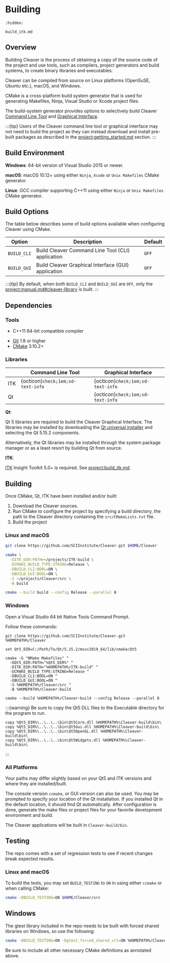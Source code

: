 # Building

```{toctree}
:hidden:

build_itk.md
```

## Overview

Building Cleaver is the process of obtaining a copy of the source code of the project and use tools, such as compilers, project generators and build systems, to create binary libraries and executables.

Cleaver can be compiled from source on Linux platforms (OpenSuSE, Ubuntu etc.), macOS, and Windows.

CMake is a cross-platform build system generator that is used for generating Makefiles, Ninja, Visual Studio or Xcode project files.

The build-system generator provides options to selectively build Cleaver [Command Line Tool](manual.md#command-line-tool) and [Graphical Interface](manual.md#graphical-interface).

:::{tip}
Users of the Cleaver command line tool or graphical interface may not need to build the project as they can instead download and install pre-built packages as described in the <project:getting_started.md> section.
:::

## Build Environment

**Windows**: 64-bit version of Visual Studio 2015 or newer.

**macOS**: macOS 10.12+ using either `Ninja`, `Xcode` or `Unix Makefiles` CMake generator.

**Linux**: GCC compiler supporting C++11 using either `Ninja` or `Unix Makefiles` CMake generator.

## Build Options

The table below describes some of build options available when configuring Cleaver using CMake.

| Option      | Description                                         | Default |
| ----------- | --------------------------------------------------- | ------- |
| `BUILD_CLI` | Build Cleaver Command Line Tool (CLI) application   | `OFF`   |
| `BUILD_GUI` | Build Cleaver Graphical Interface (GUI) application | `OFF`   |

:::{tip}
By default, when both `BUILD_CLI` and `BUILD_GUI` are `OFF`, only the <project:manual.md#cleaver-library> is built.
:::

## Dependencies

### Tools

+ C++11 64-bit compatible compiler
* [Git](https://git-scm.com/) 1.8 or higher
* [CMake](https://www.cmake.org/) 3.10.2+

### Libraries

|     | Command Line Tool                 | Graphical Interface               |
| --- | --------------------------------- | --------------------------------- |
| ITK | {octicon}`check;1em;sd-text-info` | {octicon}`check;1em;sd-text-info` |
| Qt  |                                   | {octicon}`check;1em;sd-text-info` |


**Qt**:

Qt 5 libraries are required to build the Cleaver Graphical Interface. The libraries may be installed by downloading the [Qt universal installer](https://www.qt.io/download-open-source) and selecting the Qt 5.15.2 components.

Alternatively, the Qt libraries may be installed through the system package manager or as a least resort by building Qt from source.

**ITK**:

[ITK](http://www.itk.org/) Insight Toolkit 5.0+ is required. See  <project:build_itk.md>.


## Building

Once CMake, Qt, ITK have been installed and/or built:
1. Download the Cleaver sources.
2. Run CMake to configure the project by specifying a build directory, the path to the Cleaver directory containing the `src/CMakeLists.txt` file.
3. Build the project

### Linux and macOS

```bash
git clone https://github.com/SCIInstitute/Cleaver.git $HOME/Cleaver

cmake \
  -DITK_DIR:PATH=~/projects/ITK-build \
  -DCMAKE_BUILD_TYPE:STRING=Release \
  -DBUILD_CLI:BOOL=ON \
  -DBUILD_GUI:BOOL=ON \
  -S ~/projects/Cleaver/src \
  -B build

cmake --build build --config Release --parallel 8
```

### Windows

Open a Visual Studio 64 bit Native Tools Command Prompt.

Follow these commands:

```
git clone https://github.com/SCIInstitute/Cleaver.git %HOMEPATH%/Cleaver

set Qt5_DIR=C:/Path/To/Qt/5.15.2/msvc2019_64/lib/cmake/Qt5

cmake -G "NMake Makefiles" ^
  -DQt5_DIR:PATH="%Qt5_DIR%" ^
  -DITK_DIR:PATH="%HOMEPATH%/ITK-build" ^
  -DCMAKE_BUILD_TYPE:STRING=Release ^
  -DBUILD_CLI:BOOL=ON ^
  -DBUILD_GUI:BOOL=ON ^
  -S %HOMEPATH%/Cleaver/src ^
  -B %HOMEPATH%/Cleaver-build

cmake --build %HOMEPATH%/Cleaver-build --config Release --parallel 8
```

:::{warning}
Be sure to copy the Qt5 DLL files to the Executable directory for the program to run.

```
copy %Qt5_DIR%\..\..\..\bin\Qt5Core.dll %HOMEPATH%\Cleaver-build\bin\
copy %Qt5_DIR%\..\..\..\bin\Qt5Gui.dll %HOMEPATH%\Cleaver-build\bin\
copy %Qt5_DIR%\..\..\..\bin\Qt5OpenGL.dll %HOMEPATH%\Cleaver-build\bin\
copy %Qt5_DIR%\..\..\..\bin\Qt5Widgets.dll %HOMEPATH%\Cleaver-build\bin\
```
:::

### All Platforms

Your paths may differ slightly based on your Qt5 and ITK versions and where they are installed/built.

The console version `ccmake`, or GUI version can also be used. You may be prompted to specify your location of the Qt installation. If you installed Qt in the default location, it should find Qt automatically. After configuration is done, generate the make files or project files for your favorite development environment and build.

The Cleaver applications will be built in `Cleaver-build/bin`.

## Testing

The repo comes with a set of regression tests to see if recent
changes break expected results.

### Linux and macOS

To build the tests, you may set `BUILD_TESTING` to `ON` in using either `ccmake` or when calling CMake:

```bash
cmake -DBUILD_TESTING=ON $HOME/Cleaver/src
```

## Windows

The gtest library included in the repo needs to be
built with forced shared libraries on Windows, so use the following:

```bash
cmake -DBUILD_TESTING=ON -Dgtest_forced_shared_crt=ON %HOMEPATH%/Cleaver/src
```
Be sure to include all other necessary CMake definitions as annotated above.

